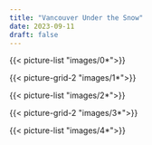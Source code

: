 ```yaml
---
title: "Vancouver Under the Snow"
date: 2023-09-11
draft: false
---
```


{{< picture-list "images/0*">}}

{{< picture-grid-2 "images/1*">}}

{{< picture-list "images/2*">}}

{{< picture-grid-2 "images/3*">}}

{{< picture-list "images/4*">}}
